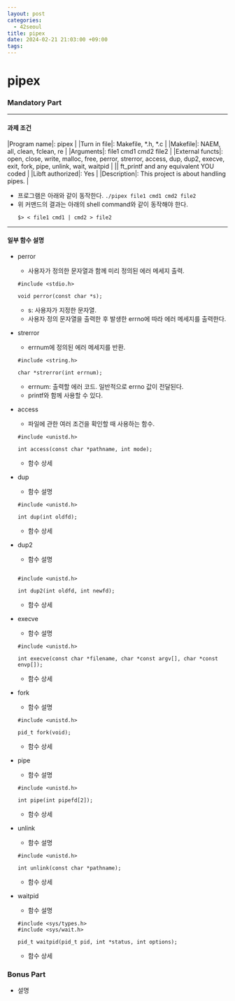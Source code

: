 ```yaml
---
layout: post
categories:
  - 42seoul
title: pipex
date: 2024-02-21 21:03:00 +09:00
tags:
---
```

# pipex

### Mandatory Part
-------
#### 과제 조건

|Program name|: pipex |
|Turn in file|: Makefile, \*.h, \*.c |
|Makefile|: NAEM, all, clean, fclean, re |
|Arguments|: file1 cmd1 cmd2 file2 |
|External functs|: open, close, write, malloc, free, perror, strerror, access, dup, dup2, execve, exit, fork, pipe, unlink, wait, waitpid |
|| ft_printf and any equivalent YOU coded |
|Libft authorized|: Yes |
|Description|: This project is about handling pipes. |

- 프로그램은 아래와 같이 동작한다.
		`./pipex file1 cmd1 cmd2 file2`
- 위 커맨드의 결과는 아래의 shell command와 같이 동작해야 한다.
	```
	$> < file1 cmd1 | cmd2 > file2
	```
-----

#### 일부 함수 설명
- perror
	- 사용자가 정의한 문자열과 함께 미리 정의된 에러 메세지 출력.
	
	```
	#include <stdio.h> 
	
	void perror(const char *s);
	```
	
	- s: 사용자가 지정한 문자열.
	- 사용자 정의 문자열을 출력한 후 발생한 errno에 따라 에러 메세지를 출력한다.
- strerror
	- errnum에 정의된 에러 메세지를 반환.
	
	```
	#include <string.h> 
	
	char *strerror(int errnum);
	```
	
	- errnum: 출력할 에러 코드. 일반적으로 errno 값이 전달된다.
	- printf와 함께 사용할 수 있다.
- access
	- 파일에 관한 여러 조건을 확인할 때 사용하는 함수.
	
	```
	#include <unistd.h> 
	
	int access(const char *pathname, int mode);
	```
	
	- 함수 상세
- dup
	- 함수 설명
	
	```
	#include <unistd.h> 
	
	int dup(int oldfd);
	```
	
	- 함수 상세
- dup2
	- 함수 설명
	```
	
	#include <unistd.h> 
	
	int dup2(int oldfd, int newfd);
	```
	
	- 함수 상세
- execve
	- 함수 설명
	
	```
	#include <unistd.h>
	
	int execve(const char *filename, char *const argv[], char *const envp[]);
	```
	
	- 함수 상세
- fork
	- 함수 설명
	
	```
	#include <unistd.h>
	
	pid_t fork(void);
	```
	
	- 함수 상세
- pipe
	- 함수 설명
	
	```
	#include <unistd.h>
	
	int pipe(int pipefd[2]);
	```
	
	- 함수 상세
- unlink
	- 함수 설명
	
	```
	#include <unistd.h>
	
	int unlink(const char *pathname);
	```
	
	- 함수 상세
- waitpid
	- 함수 설명
	
	```
	#include <sys/types.h>
	#include <sys/wait.h>
	
	pid_t waitpid(pid_t pid, int *status, int options);
	```
	
	- 함수 상세

### Bonus Part
- 설명
